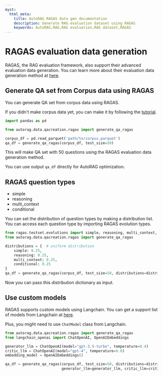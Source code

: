 ```yaml
---
myst:
  html_meta:
    title: AutoRAG RAGAS data gen documentation
    description: Generate RAG evaluation dataset using RAGAS
    keywords: AutoRAG,RAG,RAG evaluation,RAG dataset,RAGAS
---
```

# RAGAS evaluation data generation

RAGAS, the RAG evaluation framework, also support their advanced evaluation data generation.
You can learn more about their evaluation data generation method
at [here](https://docs.ragas.io/en/stable/concepts/testset_generation.html).

## Generate QA set from Corpus data using RAGAS

You can generate QA set from corpus data using RAGAS.

If you didn't make corpus data yet, you can make it by following the [tutorial](./tutorial.md).

```python
import pandas as pd

from autorag.data.qacreation.ragas import generate_qa_ragas

corpus_df = pd.read_parquet('path/to/corpus.parquet')
qa_df = generate_qa_ragas(corpus_df, test_size=50)
```

This will make QA set with 50 questions using the RAGAS evaluation data generation method.

You can use output `qa_df` directly for AutoRAG optimization.

## RAGAS question types

- simple
- reasoning
- multi_context
- conditional

You can set the distribution of question types by making a distribution list.
You can access each question type by importing RAGAS evolution types.

```python
from ragas.testset.evolutions import simple, reasoning, multi_context, conditional
from autorag.data.qacreation.ragas import generate_qa_ragas

distributions = {  # uniform distribution
    simple: 0.25,
    reasoning: 0.25,
    multi_context: 0.25,
    conditional: 0.25
}
qa_df = generate_qa_ragas(corpus_df, test_size=50, distributions=distributions)

```

Now you can pass this distribution dictionary as input.

## Use custom models

RAGAS supports custom models using Langchain.
You can get a support list of models from Langchain at [here](https://python.langchain.com/docs/integrations/llms/).

Plus, you might need to use `ChatModel` class from Langchain.

```python
from autorag.data.qacreation.ragas import generate_qa_ragas
from langchain_openai import ChatOpenAI, OpenAIEmbeddings

generator_llm = ChatOpenAI(model="gpt-3.5-turbo", temperature=0.4)
critic_llm = ChatOpenAI(model="gpt-4", temperature=0.0)
embedding_model = OpenAIEmbeddings()

qa_df = generate_qa_ragas(corpus_df, test_size=50, distributions=distributions,
                          generator_llm=generator_llm, critic_llm=critic_llm, embedding_model=embedding_model)
```
